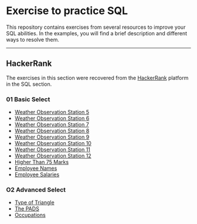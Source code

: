 # Exercise to practice SQL

This repository contains exercises from several resources to improve your SQL abilities. In the examples, you will find a brief description and different ways to resolve them.

---

## HackerRank
The exercises in this section were recovered from the [HackerRank](https://www.hackerrank.com/) platform in the SQL section.

### 01 Basic Select 
- [Weather Observation Station 5](https://github.com/IsaiasGutierrezCruz/SQLExercises/blob/main/HackerRank/01_BasicSelect/005_WeatherObservationStation5.sql)
- [Weather Observation Station 6](https://github.com/IsaiasGutierrezCruz/SQLExercises/blob/main/HackerRank/01_BasicSelect/006_WeatherObservationStation6.sql)
- [Weather Observation Station 7](https://github.com/IsaiasGutierrezCruz/SQLExercises/blob/main/HackerRank/01_BasicSelect/007_WeatherObservationStation7.sql)
- [Weather Observation Station 8](https://github.com/IsaiasGutierrezCruz/SQLExercises/blob/main/HackerRank/01_BasicSelect/008_WeatherObservationStation8.sql)
- [Weather Observation Station 9](https://github.com/IsaiasGutierrezCruz/SQLExercises/blob/main/HackerRank/01_BasicSelect/009_WeatherObservationStation9.sql)
- [Weather Observation Station 10](https://github.com/IsaiasGutierrezCruz/SQLExercises/blob/main/HackerRank/01_BasicSelect/010_WeatherObservationStation10.sql)
- [Weather Observation Station 11](https://github.com/IsaiasGutierrezCruz/SQLExercises/blob/main/HackerRank/01_BasicSelect/011_WeatherObservationStation11.sql)
- [Weather Observation Station 12](https://github.com/IsaiasGutierrezCruz/SQLExercises/blob/main/HackerRank/01_BasicSelect/012_WeatherObservationStation12.sql)
- [Higher Than 75 Marks](https://github.com/IsaiasGutierrezCruz/SQLExercises/blob/main/HackerRank/01_BasicSelect/013_HigherThan75Marks.sql)
- [Employee Names](https://github.com/IsaiasGutierrezCruz/SQLExercises/blob/main/HackerRank/01_BasicSelect/014_EmployeeNames.sql)
- [Employee Salaries](https://github.com/IsaiasGutierrezCruz/SQLExercises/blob/main/HackerRank/01_BasicSelect/015_EmployeeSalaries.sql)

### O2 Advanced Select
- [Type of Triangle](https://github.com/IsaiasGutierrezCruz/SQLExercises/blob/main/HackerRank/02_AdvancedSelect/016_TypeOfTriangle.sql)
- [The PADS](https://github.com/IsaiasGutierrezCruz/SQLExercises/blob/main/HackerRank/02_AdvancedSelect/017_ThePADS.sql)
- [Occupations](https://github.com/IsaiasGutierrezCruz/SQLExercises/blob/main/HackerRank/02_AdvancedSelect/018_Occupations.sql)
